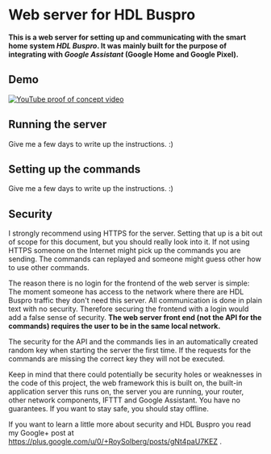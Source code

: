 # Web server for HDL Buspro
**This is a web server for setting up and communicating with the smart home system *HDL Buspro*. It was mainly built for
the purpose of integrating with *Google Assistant* (Google Home and Google Pixel).**

## Demo
[![YouTube proof of concept video](http://img.youtube.com/vi/P6BgsM8IiW8/0.jpg)](https://youtu.be/P6BgsM8IiW8)

## Running the server
Give me a few days to write up the instructions. :)

## Setting up the commands
Give me a few days to write up the instructions. :)

## Security
I strongly recommend using HTTPS for the server. Setting that up is a bit out of scope for this document, but you should
really look into it. If not using HTTPS someone on the Internet might pick up the commands you are sending. The commands
can replayed and someone might guess other how to use other commands.

The reason there is no login for the frontend of the web server is simple: The moment someone has access to the network
where there are HDL Buspro traffic they don't need this server. All communication is done in plain text with no
security. Therefore securing the frontend with a login would add a false sense of security. **The web server front end
(not the API for the commands) requires the user to be in the same local network.**

The security for the API and the commands lies in an automatically created random key when starting the server the first
time. If the requests for the commands are missing the correct key they will not be executed.

Keep in mind that there could potentially be security holes or weaknesses in the code of this project, the web framework this is built
on, the built-in application server this runs on, the server you are running, your router, other network components,
IFTTT and Google Assistant. You have no guarantees. If you want to stay safe, you should stay offline.

If you want to learn a little more about security and HDL Buspro you read my Google+ post at
https://plus.google.com/u/0/+RoySolberg/posts/gNt4paU7KEZ .
